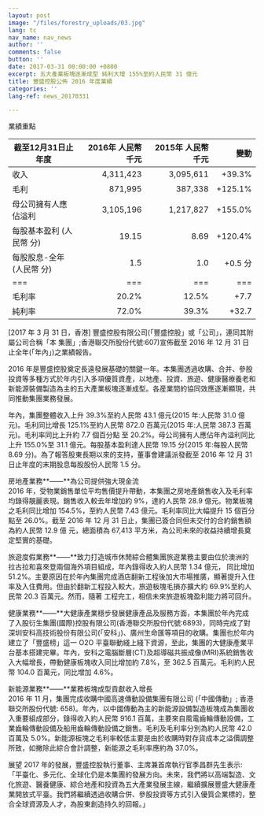 ```yaml
---
layout: post
image: "/files/forestry_uploads/03.jpg"
lang: tc
nav_name: nav_news
author: ''
comments: false
button: ''
date: 2017-03-31 00:00:00 +0800
excerpt: 五大產業板塊逐漸成型 純利大增 155%至約人民幣 31 億元
title: 豐盛控股公佈 2016 年度業績
categories: ''
lang-ref: news_20170331

---
```

業績重點

| 截至12月31日止年度 | 2016年 人民幣 千元| 2015年 人民幣 千元 |變動 |
|---|---:|---:|---:|
| 收入 |4,311,423| 3,095,611| +39.3% |
| 毛利 |871,995| 387,338| +125.1% |
| 母公司擁有人應佔溢利| 3,105,196| 1,217,827| +155.0% |
| 每股基本盈利 (人民幣 分) |19.15| 8.69| +120.4% |
| 每股股息-全年 (人民幣 分)| 1.5| 1.0| +0.5 分 |
|===|===|===|===|
| 毛利率| 20.2% |12.5% |+7.7 |個百分點 |
| 純利率| 72.0% |39.3% |+32.7 |個百分點 |

\[2017 年 3 月 31 日，香港\] 豐盛控股有限公司(「豐盛控股」或「公司」，連同其附屬公司合稱「本 集團」;香港聯交所股份代號:607)宣佈截至 2016 年 12 月 31 日止全年(「年內」)之業績報告。

2016 年是豐盛控股奠定長遠發展基礎的關鍵一年。本集團透過收購、合并、參股投資等多種方式於年内引入多項優質資產，以地產、投資、旅遊、健康醫療養老和新能源裝備製造為主的五大產業板塊逐漸成型。各産業間的協同效應逐漸顯現，共同推動集團業務發展。

年內，集團整體收入上升 39.3%至約人民幣 43.1 億元(2015 年:人民幣 31.0 億元)。毛利同比增長 125.1%至約人民幣 872.0 百萬元(2015 年:人民幣 387.3 百萬元)。毛利率同比上升約 7.7 個百分點 至 20.2%。母公司擁有人應佔年內溢利同比上升 155.0%至 31.1 億元。每股基本盈利達人民幣 19.15 分(2015 年:每股人民幣 8.69 分)。為了報答股東長期以來的支持，董事會建議派發截至 2016 年 12 月 31 日止年度的末期股息每股股份人民幣 1.5 分。

房地產業務**——**為公司提供強大現金流  
 2016 年，受物業銷售單位平均售價提升帶動，本集團之房地產銷售收入及毛利率均錄得靚麗表現。銷售收入較去年增加約 9%，達約人民幣 28.9 億元。物業板塊之毛利同比增加 154.5%，至約人民幣 7.43 億元。毛利率同比大幅提升 15 個百分點至 26.0%。截至 2016 年 12 月 31 日止，集團已簽合同但未交付的合約銷售額為約人民幣 12.9 億 元，總面積為 67,413 平方米，為公司未來的收益持續增長奠定堅實的基礎。

旅遊度假業務**——**致力打造城市休閒綜合體集團旅遊業務主要由位於澳洲的拉古拉和喜來登兩個海外項目組成，年內錄得收入約人民幣 1.34 億元， 同比增加 51.2%。主要原因在於年內集團完成酒店翻新工程後加大市場推廣，顯著提升入住率及入住費用。但由於翻新工程投入較大，旅遊板塊毛損亦擴大約 69.9%至約人民幣 20.3 百萬元。然而，隨著 工程完工，相信未來旅遊板塊盈利能力將可回升。

健康業務**——**大健康產業穩步發展健康產品及服務方面，本集團於年內完成了入股衍生集團(國際)控股有限公司(香港聯交所股份代號:6893)，同時完成了對深圳安科高技術股份有限公司(「安科」)、廣州生命匯等項目的收購。集團也於年内建立了「豐盛榜」這一 O2O 平臺聯動綫上綫下資源，至此，集團的大健康產業平台基本搭建完畢。年內，安科之電腦斷層(CT)及超導磁共振成像(MRI)系統銷售收入大幅增長，帶動健康板塊收入同比增加約 7.8%，至 362.5 百萬元。毛利約人民幣 104.0 百萬元，同比增加 4.6%。

新能源業務**——**業務板塊成型貢獻收入增長  
 2016 年 11 月，集團完成收購中國高速傳動設備集團有限公司 (「中國傳動」; 香港聯交所股份代號: 658)。年內，以中國傳動為主的新能源設備製造板塊成為集團收入重要組成部分，錄得收入約人民幣 916.1 百萬，主要來自風電齒輪傳動設備，工業齒輪傳動設備及船用齒輪傳動設備之銷售。毛利及毛利率分別為約人民幣 42.0 百萬及 5.0%。新能源板塊之毛利率較低主要是由於收購時對存貨成本之溢價調整所致，如撇除此綜合會計調整，新能源之毛利率應約為 37.0%。

展望 2017 年的發展，豐盛控股執行董事、主席兼首席執行官季昌群先生表示:「平臺化、多元化、全球化仍是本集團的發展方向。未來，我們將以高端製造、文化旅遊、醫養健康、綜合地產和投資為五大產業發展主線，繼續擴展豐盛大健康產業開放式平臺。我們將繼續透過收購合併、參股投資等方式引入優質企業標的，整合全球資源及人才，為股東創造持久的回報。」
